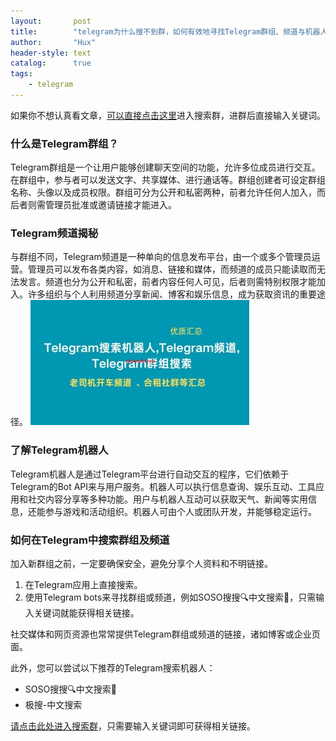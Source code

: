 ```yaml
---
layout:       post
title:        "telegram为什么搜不到群，如何有效地寻找Telegram群组、频道与机器人"
author:       "Hux"
header-style: text
catalog:      true
tags:
    - telegram
---
```


如果你不想认真看文章，[可以直接点击这里](https://t.me/lvwapro)进入搜索群，进群后直接输入关键词。

### 什么是Telegram群组？
Telegram群组是一个让用户能够创建聊天空间的功能，允许多位成员进行交互。在群组中，参与者可以发送文字、共享媒体、进行通话等。群组创建者可设定群组名称、头像以及成员权限。群组可分为公开和私密两种，前者允许任何人加入，而后者则需管理员批准或邀请链接才能进入。

### Telegram频道揭秘
与群组不同，Telegram频道是一种单向的信息发布平台，由一个或多个管理员运营。管理员可以发布各类内容，如消息、链接和媒体，而频道的成员只能读取而无法发言。频道也分为公开和私密，前者内容任何人可见，后者则需特别权限才能加入。许多组织与个人利用频道分享新闻、博客和娱乐信息，成为获取资讯的重要途径。
![image](/img/2025-03-05/article_2025-03-05_102956_教程如何搜索发现Te_img2.jpg)

### 了解Telegram机器人
Telegram机器人是通过Telegram平台进行自动交互的程序，它们依赖于Telegram的Bot API来与用户服务。机器人可以执行信息查询、娱乐互动、工具应用和社交内容分享等多种功能。用户与机器人互动可以获取天气、新闻等实用信息，还能参与游戏和活动组织。机器人可由个人或团队开发，并能够稳定运行。

### 如何在Telegram中搜索群组及频道
加入新群组之前，一定要确保安全，避免分享个人资料和不明链接。

1. 在Telegram应用上直接搜索。
2. 使用Telegram bots来寻找群组或频道，例如SOSO搜搜🔍中文搜索🔞，只需输入关键词就能获得相关链接。

社交媒体和网页资源也常常提供Telegram群组或频道的链接，诸如博客或企业页面。

此外，您可以尝试以下推荐的Telegram搜索机器人：
- SOSO搜搜🔍中文搜索🔞
- 极搜-中文搜索

[请点击此处进入搜索群](https://t.me/lvwapro)，只需要输入关键词即可获得相关链接。